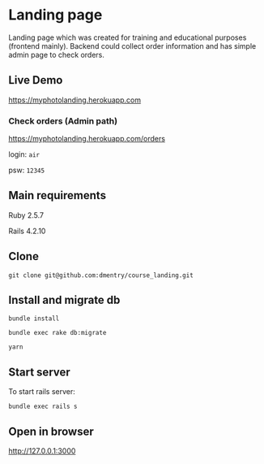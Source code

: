 # Landing page
Landing page which was created for training and educational purposes (frontend mainly). Backend could collect order information and has simple admin page to check orders.

## Live Demo
https://myphotolanding.herokuapp.com

### Check orders (Admin path)
https://myphotolanding.herokuapp.com/orders

login: ```air```

psw: ```12345```

## Main requirements
Ruby 2.5.7

Rails 4.2.10

## Clone
```git clone git@github.com:dmentry/course_landing.git```

## Install and migrate db
```bundle install```

```bundle exec rake db:migrate```

```yarn```

## Start server
To start rails server:

```bundle exec rails s```

## Open in browser
http://127.0.0.1:3000
